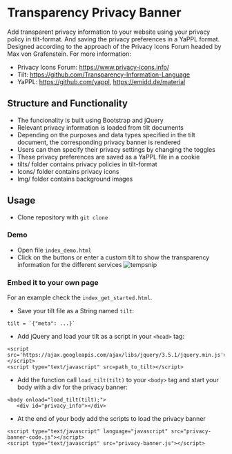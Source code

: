 # Transparency Privacy Banner
Add transparent privacy information to your website using your privacy policy in tilt-format. And saving the privacy preferences in a YaPPL format.
Designed according to the approach of the Privacy Icons Forum headed by Max von Grafenstein. 
For more information: 
- Privacy Icons Forum: https://www.privacy-icons.info/
- Tilt: https://github.com/Transparency-Information-Language
- YaPPL: https://github.com/yappl, https://emidd.de/material

## Structure and Functionality
- The funcionality is built using Bootstrap and jQuery
- Relevant privacy information is loaded from tilt documents
- Depending on the purposes and data types specified in the tilt document, the corresponding privacy banner is rendered
- Users can then specify their privacy settings by changing the toggles
- These privacy preferences are saved as a YaPPL file in a cookie
- tilts/ folder contains privacy policies in tilt-format
- Icons/ folder contains privacy icons
- Img/ folder contains background images

## Usage
- Clone repository with `git clone`

### Demo
- Open file `index_demo.html`
- Click on the buttons or enter a custom tilt to show the transparency information for the different services
![tempsnip](https://user-images.githubusercontent.com/33124461/141969386-fa4cfcae-c330-4dcb-b423-d515c378ad81.png)


### Embed it to your own page
For an example check the `index_get_started.html`.

 - Save your tilt file as a String named `tilt`:
 ```
 tilt = `{"meta": ...}`
 ```
- Add jQuery and load your tilt as a script in your `<head>` tag:
```
<script src='https://ajax.googleapis.com/ajax/libs/jquery/3.5.1/jquery.min.js'></script>
<script type="text/javascript" src=path_to_tilt></script>
 ```
 - Add the function call `load_tilt(tilt)` to your `<body>` tag and start your body with a div for the privacy banner:
 ```
 <body onload="load_tilt(tilt);">
	<div id="privacy_info"></div>
 ```
 - At the end of your body add the scripts to load the privacy banner
 ```
<script type="text/javascript" language="javascript" src="privacy-banner-code.js"></script>
<script type="text/javascript" src="privacy-banner.js"></script>
```
 

